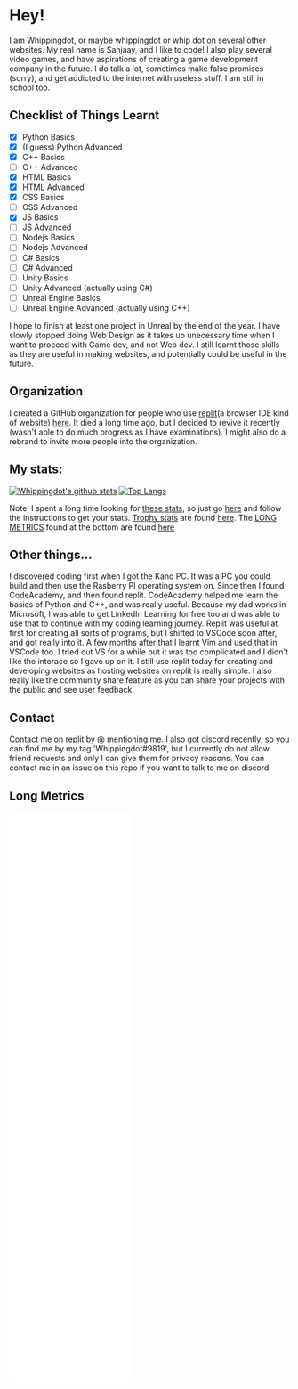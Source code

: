 # Hey!

I am Whippingdot, or maybe whippingdot or whip dot on several other websites. My real name is Sanjaay, and I like to code! I also play several video games, and have aspirations of creating a game development company in the future. I do talk a lot, sometimes make false promises (sorry), and get addicted to the internet with useless stuff. I am still in school too.

## Checklist of Things Learnt

- [X] Python Basics
- [X] (I guess) Python Advanced
- [X] C++ Basics
- [ ] C++ Advanced
- [X] HTML Basics
- [X] HTML Advanced
- [X] CSS Basics
- [ ] CSS Advanced
- [X] JS Basics
- [ ] JS Advanced
- [ ] Nodejs Basics
- [ ] Nodejs Advanced
- [ ] C# Basics
- [ ] C# Advanced
- [ ] Unity Basics
- [ ] Unity Advanced (actually using C#)
- [ ] Unreal Engine Basics
- [ ] Unreal Engine Advanced (actually using C++)

I hope to finish at least one project in Unreal by the end of the year. I have slowly stopped doing Web Design as it takes up unecessary time when I want to proceed with Game dev, and not Web dev. I still learnt those skills as they are useful in making websites, and potentially could be useful in the future.

## Organization

I created a GitHub organization for people who use [replit](https://replit.com)(a browser IDE kind of website) [here](https://github.com/Repl-it-Coders). It died a long time ago, but I decided to revive it recently (wasn't able to do much progress as I have examinations). I might also do a rebrand to invite more people into the organization.

## My stats:

[![Whippingdot's github stats](https://github-readme-stats.vercel.app/api?username=Whippingdot&count_private=true&show_icons=true&hide_border=true&text_color=613F75&title_color=7FEFBD&icon_color=574AE2&bg_color=111344&cache_seconds=86400&local=en&show_owner=true)](https://github.com/anuraghazra/github-readme-stats)
[![Top Langs](https://github-readme-stats.vercel.app/api/top-langs/?username=Whippingdot&langs_count=10&hide_border=true&text_color=613F75&title_color=7FEFBD&icon_color=574AE2&bg_color=111344&cache_seconds=86400&local=en&show_owner=true)](https://github.com/anuraghazra/github-readme-stats)

Note: I spent a long time looking for [these stats](https://github.com/whippingdot/whippingdot#My-stats), so just go [here](https://github.com/anuraghazra/github-readme-stats) and follow the instructions to get your stats. [Trophy stats](https://github.com/whippingdot/whippingdot#Stats) are found [here](https://github.com/ryo-ma/github-profile-trophy). The [LONG METRICS](https://github.com/whippingdot/whippingdot#Long-Metrics) found at the bottom are found [here](https://github.com/lowlighter/metrics)

## Other things...

I discovered coding first when I got the Kano PC. It was a PC you could build and then use the Rasberry PI operating system on. Since then I found CodeAcademy, and then found replit. CodeAcademy helped me learn the basics of Python and C++, and was really useful. Because my dad works in Microsoft, I was able to get LinkedIn Learning for free too and was able to use that to continue with my coding learning journey. Replit was useful at first for creating all sorts of programs, but I shifted to VSCode soon after, and got really into it. A few months after that I learnt Vim and used that in VSCode too. I tried out VS for a while but it was too complicated and I didn't like the interace so I gave up on it. I still use replit today for creating and developing websites as hosting websites on replit is really simple. I also really like the community share feature as you can share your projects with the public and see user feedback.

## Contact

Contact me on replit by @ mentioning me. I also got discord recently, so you can find me by my tag 'Whippingdot#9819', but I currently do not allow friend requests and only I can give them for privacy reasons. You can contact me in an issue on this repo if you want to talk to me on discord.

## Long Metrics

![Metrics](https://github.com/whippingdot/whippingdot/blob/main/github-metrics.svg)
